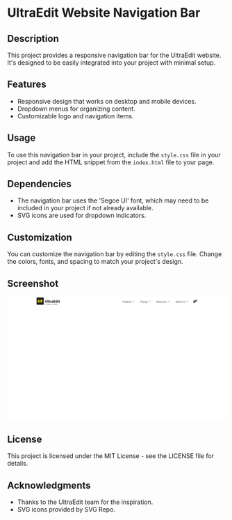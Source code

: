 # UltraEdit Website Navigation Bar

## Description
This project provides a responsive navigation bar for the UltraEdit website. It's designed to be easily integrated into your project with minimal setup.

## Features
- Responsive design that works on desktop and mobile devices.
- Dropdown menus for organizing content.
- Customizable logo and navigation items.

## Usage
To use this navigation bar in your project, include the `style.css` file in your project and add the HTML snippet from the `index.html` file to your page.

## Dependencies
- The navigation bar uses the 'Segoe UI' font, which may need to be included in your project if not already available.
- SVG icons are used for dropdown indicators.

## Customization
You can customize the navigation bar by editing the `style.css` file. Change the colors, fonts, and spacing to match your project's design.

## Screenshot
![Screenshot](screenshot.png)

## License
This project is licensed under the MIT License - see the LICENSE file for details.

## Acknowledgments
- Thanks to the UltraEdit team for the inspiration.
- SVG icons provided by SVG Repo.
